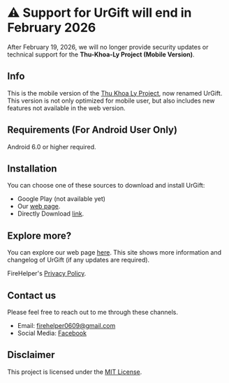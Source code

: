 # ⚠️ Support for UrGift will end in February 2026

After February 19, 2026, we will no longer provide security updates or technical support for the **Thu-Khoa-Ly Project (Mobile Version)**.

## Info
This is the mobile version of the [Thu Khoa Ly Project](https://github.com/DatIT-026/thu-khoa-ly), now renamed UrGift. This version is not only optimized for mobile user, but also includes new features not available in the web version.

## Requirements (For Android User Only)
Android 6.0 or higher required.

## Installation
You can choose one of these sources to download and install UrGift:

- Google Play (not available yet)
- Our [web page](https://datit-026.github.io/DatIT/Blog/2025/urgift-app/urgift).
- Directly Download [link](https://objects.githubusercontent.com/github-production-release-asset-2e65be/929424530/536bc1c8-a9a3-4cef-a910-a2ab57233e7f?X-Amz-Algorithm=AWS4-HMAC-SHA256&X-Amz-Credential=releaseassetproduction%2F20250210%2Fus-east-1%2Fs3%2Faws4_request&X-Amz-Date=20250210T152733Z&X-Amz-Expires=300&X-Amz-Signature=c8ee9320bc8b628b3567b04c1823f5524a17da97b6b1711687a5723b788b01e8&X-Amz-SignedHeaders=host&response-content-disposition=attachment%3B%20filename%3DUrGift.apk&response-content-type=application%2Fvnd.android.package-archive).


## Explore more?
You can explore our web page [here](https://datit-026.github.io/DatIT/Blog/2025/urgift-app/urgift). This site shows more information and changelog of UrGift (if any updates are required).

FireHelper's [Privacy Policy](https://datit-026.github.io/DatIT/support/privacy).

## Contact us
Please feel free to reach out to me through these channels.

- Email: firehelper0609@gmail.com
- Social Media: [Facebook](https://www.facebook.com/hanguyentiendat2006)

## Disclaimer
This project is licensed under the [MIT License](LICENSE).

